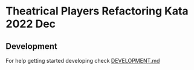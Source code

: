 # Theatrical Players Refactoring Kata 2022 Dec

## Development

For help getting started developing check [DEVELOPMENT.md](DEVELOPMENT.md)
